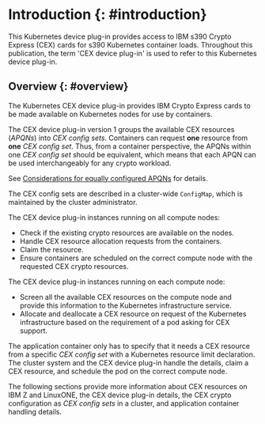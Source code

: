 # Introduction {: #introduction}

This Kubernetes device plug-in provides access to IBM s390 Crypto Express (CEX)
cards for s390 Kubernetes container loads. Throughout this publication, the term
'CEX device plug-in' is used to refer to this Kubernetes device plug-in.


## Overview {: #overview}

The Kubernetes CEX device plug-in provides IBM Crypto Express cards to be made
available on Kubernetes nodes for use by containers.

The CEX device plug-in version 1 groups the available CEX resources (*APQNs*)
into *CEX config sets*. Containers can request **one** resource from **one**
*CEX config set*. Thus, from a container perspective, the APQNs within one *CEX config set* should be equivalent, which means that each APQN can be used interchangeably for any crypto workload. 

See [Considerations for equally configured APQNs](getting_started_with_the_cex_device_plug_in.md#considerations-for-equally-configured-apqns) for details. 

The CEX config sets are described in a cluster-wide `ConfigMap`, which is maintained by the cluster administrator.

The CEX device plug-in instances running on all compute nodes:
* Check if the existing crypto resources are available on the nodes.
* Handle CEX resource allocation requests from the containers.
* Claim the resource.
* Ensure containers are scheduled on the correct compute node with the requested CEX crypto resources.

The CEX device plug-in instances running on each compute node:
* Screen all the available CEX resources on the compute node and provide this information to the Kubernetes infrastructure service. 
* Allocate and deallocate a CEX resource on request of the Kubernetes infrastructure based on the requirement of a pod asking for CEX support.

The application container only has to specify that it needs a CEX resource from a specific *CEX config set* with a Kubernetes resource limit declaration. The cluster system and the CEX device plug-in handle the details, claim a CEX resource, and schedule the pod on the correct compute node.

The following sections provide more information about CEX resources on IBM Z and LinuxONE,
the CEX device plug-in details, the CEX crypto configuration as *CEX config sets* in a cluster,
and application container handling details.
